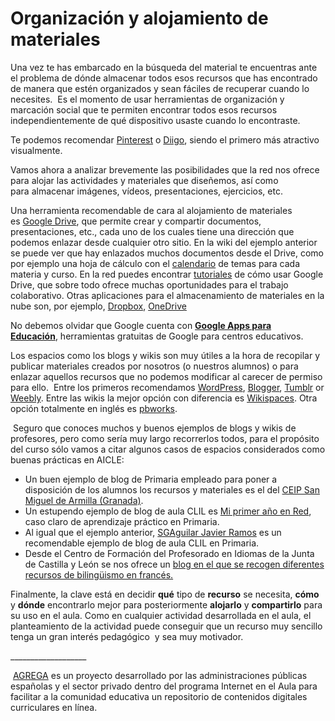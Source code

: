 # Organización y alojamiento de materiales

Una vez te has embarcado en la búsqueda del material te encuentras ante el problema de dónde almacenar todos esos recursos que has encontrado de manera que estén organizados y sean fáciles de recuperar cuando lo necesites.  Es el momento de usar herramientas de organización y marcación social que te permiten encontrar todos esos recursos independientemente de qué dispositivo usaste cuando lo encontraste.

Te podemos recomendar [Pinterest](https://es.pinterest.com/) o [Diigo](https://www.diigo.com/), siendo el primero más atractivo visualmente.

Vamos ahora a analizar brevemente las posibilidades que la red nos ofrece para alojar las actividades y materiales que diseñemos, así como para almacenar imágenes, vídeos, presentaciones, ejercicios, etc.

Una herramienta recomendable de cara al alojamiento de materiales es [Google Drive](http://www.google.es/drive/apps.html), que permite crear y compartir documentos, presentaciones, etc., cada uno de los cuales tiene una dirección que podemos enlazar desde cualquier otro sitio. En la wiki del ejemplo anterior se puede ver que hay enlazados muchos documentos desde el Drive, como por ejemplo una hoja de cálculo con el [calendario](https://docs.google.com/spreadsheet/ccc?key=0AquukjsU7XwkdHBmRUR1WGR5OGk5aHJIOWg0aXNTUmc#gid=0) de temas para cada materia y curso. En la red puedes encontrar [tutoriales](https://www.youtube.com/watch?v=tazIyTI114s) de cómo usar Google Drive, que sobre todo ofrece muchas oportunidades para el trabajo colaborativo. Otras aplicaciones para el almacenamiento de materiales en la nube son, por ejemplo, [Dropbox](https://www.dropbox.com/es_ES/), [OneDrive](https://onedrive.live.com/about/es-es/)

No debemos olvidar que Google cuenta con [**Google Apps para Educación**](https://www.google.com/edu/products/productivity-tools/), herramientas gratuitas de Google para centros educativos.

Los espacios como los blogs y wikis son muy útiles a la hora de recopilar y publicar materiales creados por nosotros (o nuestros alumnos) o para enlazar aquellos recursos que no podemos modificar al carecer de permiso para ello.  Entre los primeros recomendamos [WordPress](https://es.wordpress.com/), [Blogger](https://www.blogger.com), [Tumblr](https://www.tumblr.com/) or [Weebly](https://www.weebly.com/es). Entre las wikis la mejor opción con diferencia es [Wikispaces](https://www.wikispaces.com/). Otra opción totalmente en inglés es [pbworks](http://www.pbworks.com/).

 Seguro que conoces muchos y buenos ejemplos de blogs y wikis de profesores, pero como sería muy largo recorrerlos todos, para el propósito del curso sólo vamos a citar algunos casos de espacios considerados como buenas prácticas en AICLE:

*   Un buen ejemplo de blog de Primaria empleado para poner a disposición de los alumnos los recursos y materiales es el del [CEIP San Miguel de Armilla (Granada)](http://schoolsanmiguel.blogspot.com.es/p/2-ciclo.html).
*   Un estupendo ejemplo de blog de aula CLIL es [Mi primer año en Red](http://sangregorio5aguilardecampoo.blogspot.com.es/), caso claro de aprendizaje práctico en Primaria.
*   Al igual que el ejemplo anterior, [SGAguilar Javier Ramos](http://sgaguilarjramos.blogspot.com.es/) es un recomendable ejemplo de blog de aula CLIL en Primaria.
*   Desde el Centro de Formación del Profesorado en Idiomas de la Junta de Castilla y León se nos ofrece un [blog en el que se recogen diferentes recursos de bilingüismo en francés.](http://recursosfrancescfpi.blogspot.com.es/)

Finalmente, la clave está en decidir **qué** tipo de **recurso** se necesita, **cómo** y **dónde** encontrarlo mejor para posteriormente **alojarlo** y **compartirlo** para su uso en el aula. Como en cualquier actividad desarrollada en el aula, el planteamiento de la actividad puede conseguir que un recurso muy sencillo tenga un gran interés pedagógico  y sea muy motivador.

\_\_\_\_\_\_\_\_\_\_\_\_\_\_\_\_\_\_\_

 [AGREGA](http://agrega.educacion.es/visualizadorcontenidos2/Portada/Portada.do;jsessionid=10A682EE35AD8F0D7BCF36BDDFEB4D85 "Portal de AGREGA") es un proyecto desarrollado por las administraciones públicas españolas y el sector privado dentro del programa Internet en el Aula para facilitar a la comunidad educativa un repositorio de contenidos digitales curriculares en línea.